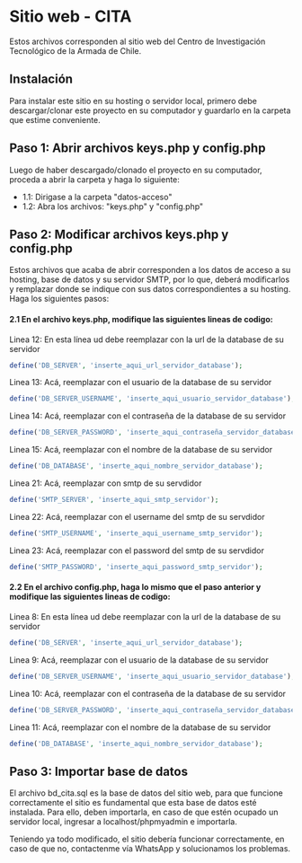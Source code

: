 # Sitio web - CITA 
Estos archivos corresponden al sitio web del Centro de Investigación Tecnológico de la Armada de Chile.

## Instalación 
Para instalar este sitio en su hosting o servidor local, primero debe descargar/clonar este proyecto en su computador y guardarlo en la carpeta que estime conveniente. 

## Paso 1: Abrir archivos keys.php y config.php
Luego de haber descargado/clonado el proyecto en su computador, proceda a abrir la carpeta y  haga lo siguiente:
* 1.1: Dirigase a la carpeta "datos-acceso"
* 1.2: Abra los archivos: "keys.php" y "config.php"

## Paso 2: Modificar archivos keys.php y config.php
Estos archivos que acaba de abrir corresponden a los datos de acceso a su hosting, base de datos y su servidor SMTP, por lo que, deberá modificarlos y remplazar donde se indique con sus datos correspondientes a su hosting. Haga los siguientes pasos: 
#### 2.1 En el archivo keys.php, modifique las siguientes lineas de codigo:
Linea 12: En esta línea ud debe reemplazar con la url de la database de su servidor
```php
define('DB_SERVER', 'inserte_aqui_url_servidor_database');
```
Linea 13: Acá, reemplazar con el usuario de la database de su servidor
```php
define('DB_SERVER_USERNAME', 'inserte_aqui_usuario_servidor_database');
```
Linea 14: Acá, reemplazar con el contraseña de la database de su servidor
```php
define('DB_SERVER_PASSWORD', 'inserte_aqui_contraseña_servidor_database');
```
Linea 15: Acá, reemplazar con el nombre de la database de su servidor
```php
define('DB_DATABASE', 'inserte_aqui_nombre_servidor_database');
```
Linea 21: Acá, reemplazar con smtp de su servdidor 
```php
define('SMTP_SERVER', 'inserte_aqui_smtp_servidor');
```
Linea 22: Acá, reemplazar con el username del smtp de su servdidor 
```php
define('SMTP_USERNAME', 'inserte_aqui_username_smtp_servidor');
```
Linea 23: Acá, reemplazar con el password del smtp de su servdidor 
```php
define('SMTP_PASSWORD', 'inserte_aqui_password_smtp_servidor');
```
#### 2.2 En el archivo config.php, haga lo mismo que el paso anterior y modifique las siguientes lineas de codigo:
Linea 8: En esta línea ud debe reemplazar con la url de la database de su servidor
```php
define('DB_SERVER', 'inserte_aqui_url_servidor_database');
```
Linea 9: Acá, reemplazar con el usuario de la database de su servidor
```php
define('DB_SERVER_USERNAME', 'inserte_aqui_usuario_servidor_database');
```
Linea 10: Acá, reemplazar con el contraseña de la database de su servidor
```php
define('DB_SERVER_PASSWORD', 'inserte_aqui_contraseña_servidor_database');
```
Linea 11: Acá, reemplazar con el nombre de la database de su servidor
```php
define('DB_DATABASE', 'inserte_aqui_nombre_servidor_database');
```
## Paso 3: Importar base de datos
El archivo bd_cita.sql es la base de datos del sitio web, para que funcione correctamente el sitio es fundamental que esta base de datos esté instalada. Para ello, deben importarla, en caso de que estén ocupado un servidor local, ingresar a localhost/phpmyadmin e importarla. 

Teniendo ya todo modificado, el sitio debería funcionar correctamente, en caso de que no, contactenme vía WhatsApp y solucionamos los problemas. 


